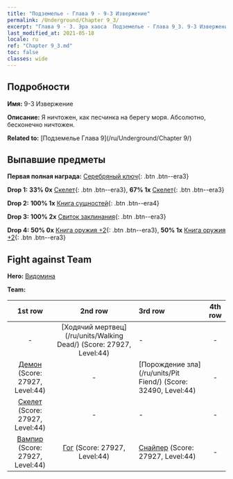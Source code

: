 ```yaml
---
title: "Подземелье - Глава 9 - 9-3 Извержение"
permalink: /Underground/Chapter 9_3/
excerpt: "Глава 9 - 3. Эра хаоса  Подземелье - Глава 9_3. 9-3 Извержение"
last_modified_at: 2021-05-18
locale: ru
ref: "Chapter 9_3.md"
toc: false
classes: wide
---
```


## Подробности

 **Имя:** 9-3 Извержение

 **Описание:** Я ничтожен, как песчинка на берегу моря. Абсолютно, бесконечно ничтожен.

 **Related to:** [Подземелье Глава 9](/ru/Underground/Chapter 9/)

## Выпавшие предметы

 **Первая полная награда:** [Серебряный ключ](/ItemsRU/con_693/){: .btn .btn--era3}

 **Drop 1:** **33% 0x** [Скелет](/ItemsRU/unt_208/){: .btn .btn--era3}, **67% 1x** [Скелет](/ItemsRU/unt_208/){: .btn .btn--era3}

 **Drop 2:** **100% 1x** [Книга сущностей](/ItemsRU/mat_39/){: .btn .btn--era4}

 **Drop 3:** **100% 2x** [Свиток заклинания](/ItemsRU/con_694/){: .btn .btn--era3}

 **Drop 4:** **50% 0x** [Книга оружия +2](/ItemsRU/mat_32/){: .btn .btn--era3}, **50% 1x** [Книга оружия +2](/ItemsRU/mat_32/){: .btn .btn--era3}


## Fight against Team
 **Hero:** [Видомина](/ru/heroes/Vidomina/)

 **Team:**


  | 1st row | 2nd row | 3rd row | 4th row |
  |:----:|:----:|:----|:----:|
  | - | [Ходячий мертвец](/ru/units/Walking Dead/) (Score: 27927, Level:44)  | - | - |
  | [Демон](/ru/units/Demon/) (Score: 27927, Level:44)  | - | [Порождение зла](/ru/units/Pit Fiend/) (Score: 32490, Level:44)  | - |
  | [Скелет](/ru/units/Skeleton/) (Score: 27927, Level:44)  | - | - | - |
  | [Вампир](/ru/units/Vampire/) (Score: 27927, Level:44)  | [Гог](/ru/units/Gog/) (Score: 27927, Level:44)  | [Снайпер](/ru/units/Sharpshooter/) (Score: 27927, Level:44)  | - |


